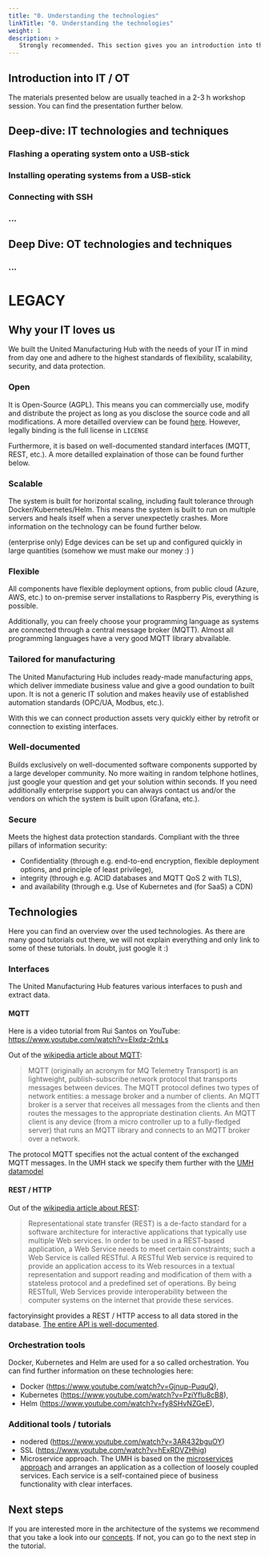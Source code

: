 ```yaml
---
title: "0. Understanding the technologies"
linkTitle: "0. Understanding the technologies"
weight: 1
description: >
   Strongly recommended. This section gives you an introduction into the used technologies. A rough understanding of these technologies is fundamental for installing and working with the system. Additionally, this article provides further learning materials for certain technologies.
---
```



## Introduction into IT / OT

The materials presented below are usually teached in a 2-3 h workshop session. You can find the presentation further below. 

## Deep-dive: IT technologies and techniques

### Flashing a operating system onto a USB-stick

### Installing operating systems from a USB-stick

### Connecting with SSH

### ...

## Deep Dive: OT technologies and techniques

### ...










# LEGACY

## Why your IT loves us

We built the United Manufacturing Hub with the needs of your IT in mind from day one and adhere to the highest standards of flexibility, scalability, security, and data protection.

### Open

It is Open-Source (AGPL). This means you can commercially use, modify and distribute the project as long as you disclose the source code and all modifications. A more detailled overview can be found [here](https://www.tldrlegal.com/l/agpl3). However, legally binding is the full license in `LICENSE`

Furthermore, it is based on well-documented standard interfaces (MQTT, REST, etc.). A more detailled explaination of those can be found further below.

### Scalable

The system is built for horizontal scaling, including fault tolerance through Docker/Kubernetes/Helm. This means the system is built to run on multiple servers and heals itself when a server unexpectetly crashes. More information on the technology can be found further below.

(enterprise only) Edge devices can be set up and configured quickly in large quantities (somehow we must make our money :) )

### Flexible

All components have flexible deployment options, from public cloud (Azure, AWS, etc.) to on-premise server installations to Raspberry Pis, everything is possible.

Additionally, you can freely choose your programming language as systems are connected through a central message broker (MQTT). Almost all programming languages have a very good MQTT library abvailable.

### Tailored for manufacturing

The United Manufacturing Hub includes ready-made manufacturing apps, which deliver immediate business value and give a good oundation to built upon. It is not a generic IT solution and makes heavily use of established automation standards (OPC/UA, Modbus, etc.).

With this we can connect production assets very quickly either by retrofit or connection to existing interfaces.

### Well-documented

Builds exclusively on well-documented software components supported by a large developer community. No more waiting in random telphone hotlines, just google your question and get your solution within seconds. If you need additionally enterprise support you can always contact us and/or the vendors on which the system is built upon (Grafana, etc.).

### Secure

Meets the highest data protection standards. Compliant with the three pillars of information security: 

- Confidentiality (through e.g. end-to-end encryption, flexible deployment options, and principle of least privilege), 
- integrity (through e.g. ACID databases and MQTT QoS 2 with TLS), 
- and availability (through e.g. Use of Kubernetes and (for SaaS) a CDN)

## Technologies

Here you can find an overview over the used technologies. As there are many good tutorials out there, we will not explain everything and only link to some of these tutorials. In doubt, just google it :)

### Interfaces

The United Manufacturing Hub features various interfaces to push and extract data.

#### MQTT

Here is a video tutorial from Rui Santos on YouTube: https://www.youtube.com/watch?v=EIxdz-2rhLs

Out of the [wikipedia article about MQTT](https://en.wikipedia.org/wiki/MQTT):

> MQTT (originally an acronym for MQ Telemetry Transport) is an lightweight, publish-subscribe network protocol that transports messages between devices. The MQTT protocol defines two types of network entities: a message broker and a number of clients. An MQTT broker is a server that receives all messages from the clients and then routes the messages to the appropriate destination clients. An MQTT client is any device (from a micro controller up to a fully-fledged server) that runs an MQTT library and connects to an MQTT broker over a network.

The protocol MQTT specifies not the actual content of the exchanged MQTT messages. In the UMH stack we specify them further with the [UMH datamodel](../mqtt/)

#### REST / HTTP

Out of the [wikipedia article about REST](https://en.wikipedia.org/wiki/Representational_state_transfer):

> Representational state transfer (REST) is a de-facto standard for a software architecture for interactive applications that typically use multiple Web services. In order to be used in a REST-based application, a Web Service needs to meet certain constraints; such a Web Service is called RESTful. A RESTful Web service is required to provide an application access to its Web resources in a textual representation and support reading and modification of them with a stateless protocol and a predefined set of operations. By being RESTfull, Web Services provide interoperability between the computer systems on the internet that provide these services.

factoryinsight provides a REST / HTTP access to all data stored in the database. [The entire API is well-documented](../developers/factorycube-server/factoryinsight).

### Orchestration tools

Docker, Kubernetes and Helm are used for a so called orchestration. You can find further information on these technologies here:

- Docker (https://www.youtube.com/watch?v=Gjnup-PuquQ),
- Kubernetes (https://www.youtube.com/watch?v=PziYflu8cB8),
- Helm (https://www.youtube.com/watch?v=fy8SHvNZGeE),

### Additional tools / tutorials

- nodered (https://www.youtube.com/watch?v=3AR432bguOY)
- SSL (https://www.youtube.com/watch?v=hExRDVZHhig)
- Microservice approach. The UMH is based on the [microservices approach](https://en.wikipedia.org/wiki/Microservices) and arranges an application as a collection of loosely coupled services. Each service is a self-contained piece of business functionality with clear interfaces.

## Next steps

If you are interested more in the architecture of the systems we recommend that you take a look into our [concepts](../../concepts/). If not, you can go to the next step in the tutorial.

